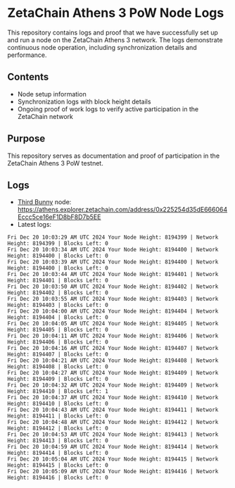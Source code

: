 # ZetaChain Athens 3 PoW Node Logs
This repository contains logs and proof that we have successfully set up and run a node on the ZetaChain Athens 3 network. The logs demonstrate continuous node operation, including synchronization details and performance.

## Contents
- Node setup information
- Synchronization logs with block height details
- Ongoing proof of work logs to verify active participation in the ZetaChain network

## Purpose
This repository serves as documentation and proof of participation in the ZetaChain Athens 3 PoW testnet.

## Logs

- [Third Bunny](https://thirdbunny.xyz/) node: https://athens.explorer.zetachain.com/address/0x225254d35dE666064Eccc5ce16eF1D8bF8D7b5EE
- Latest logs:
```
Fri Dec 20 10:03:29 AM UTC 2024 Your Node Height: 8194399 | Network Height: 8194399 | Blocks Left: 0
Fri Dec 20 10:03:34 AM UTC 2024 Your Node Height: 8194400 | Network Height: 8194400 | Blocks Left: 0
Fri Dec 20 10:03:39 AM UTC 2024 Your Node Height: 8194400 | Network Height: 8194400 | Blocks Left: 0
Fri Dec 20 10:03:44 AM UTC 2024 Your Node Height: 8194401 | Network Height: 8194401 | Blocks Left: 0
Fri Dec 20 10:03:50 AM UTC 2024 Your Node Height: 8194402 | Network Height: 8194402 | Blocks Left: 0
Fri Dec 20 10:03:55 AM UTC 2024 Your Node Height: 8194403 | Network Height: 8194403 | Blocks Left: 0
Fri Dec 20 10:04:00 AM UTC 2024 Your Node Height: 8194404 | Network Height: 8194404 | Blocks Left: 0
Fri Dec 20 10:04:05 AM UTC 2024 Your Node Height: 8194405 | Network Height: 8194405 | Blocks Left: 0
Fri Dec 20 10:04:11 AM UTC 2024 Your Node Height: 8194406 | Network Height: 8194406 | Blocks Left: 0
Fri Dec 20 10:04:16 AM UTC 2024 Your Node Height: 8194407 | Network Height: 8194407 | Blocks Left: 0
Fri Dec 20 10:04:21 AM UTC 2024 Your Node Height: 8194408 | Network Height: 8194408 | Blocks Left: 0
Fri Dec 20 10:04:27 AM UTC 2024 Your Node Height: 8194409 | Network Height: 8194409 | Blocks Left: 0
Fri Dec 20 10:04:32 AM UTC 2024 Your Node Height: 8194409 | Network Height: 8194410 | Blocks Left: 1
Fri Dec 20 10:04:37 AM UTC 2024 Your Node Height: 8194410 | Network Height: 8194410 | Blocks Left: 0
Fri Dec 20 10:04:43 AM UTC 2024 Your Node Height: 8194411 | Network Height: 8194411 | Blocks Left: 0
Fri Dec 20 10:04:48 AM UTC 2024 Your Node Height: 8194412 | Network Height: 8194412 | Blocks Left: 0
Fri Dec 20 10:04:53 AM UTC 2024 Your Node Height: 8194413 | Network Height: 8194413 | Blocks Left: 0
Fri Dec 20 10:04:59 AM UTC 2024 Your Node Height: 8194414 | Network Height: 8194414 | Blocks Left: 0
Fri Dec 20 10:05:04 AM UTC 2024 Your Node Height: 8194415 | Network Height: 8194415 | Blocks Left: 0
Fri Dec 20 10:05:09 AM UTC 2024 Your Node Height: 8194416 | Network Height: 8194416 | Blocks Left: 0
```
